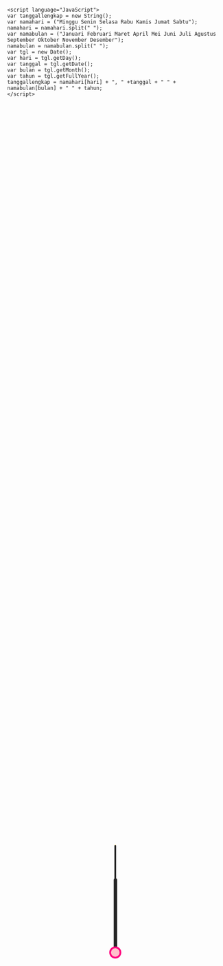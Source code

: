 <!DOCTYPE html>
<html>

<head>
	<title>Tolong inget terus Yaa </title>
</head>
<body onload="tes()">
 <style>
body {
  background-image: url('bun.gif');
}


</style> 

<div id="tanggal"></div>
 
	<script language="JavaScript">
    var tanggallengkap = new String();
    var namahari = ("Minggu Senin Selasa Rabu Kamis Jumat Sabtu");
    namahari = namahari.split(" ");
    var namabulan = ("Januari Februari Maret April Mei Juni Juli Agustus September Oktober November Desember");
    namabulan = namabulan.split(" ");
    var tgl = new Date();
    var hari = tgl.getDay();
    var tanggal = tgl.getDate();
    var bulan = tgl.getMonth();
    var tahun = tgl.getFullYear();
    tanggallengkap = namahari[hari] + ", " +tanggal + " " + namabulan[bulan] + " " + tahun;
    </script>
<center><h1><script language='JavaScript'>document.write(tanggallengkap);</script></h1></center>
	<style>
	h1,h2,p,a{
		font-family: sans-serif;
		font-weight: normal;
		color:	 	#000000  ;
		;
	}

	.jam-digital-foryou {
		overflow: hidden;
		width: 330px;
		margin: 20px auto;
		
	}
	.kotak{
		float: left;
		width: 110px;
		height: 80px;
		
	}
	.jam-digital-foryou p {
		color: #000000 ;
		font-size: 36px;
		text-align: center;
		margin-top: 30px;
	}
.jam_analog_foryou {
		
		position: relative;
		width: 150px;
		height: 150px;
		border: 16px solid #FF007F ;
		border-radius: 50%;
		padding: 20px;
		margin:20px auto;
	}

	.xxx {
		height: 100%;
		width: 100%;
		position: relative;
	}

	.jarum {
		position: absolute;
		width: 50%;
		background: #232323;
		top: 50%;
		transform: rotate(90deg);
		transform-origin: 100%;
		transition: all 0.05s cubic-bezier(0.1, 2.7, 0.58, 1);
	}

	.lingkaran_tengah {
		width: 20px;
		height: 20px;
		background: #FFC0CB ;
		border: 4px solid #FF007F ;
		position: absolute;
		top: 50%;
		left: 50%;
		margin-left: -14px;
		margin-top: -14px;
		border-radius: 50%;
	}

	.jarum_detik {
		height: 2px;
		border-radius: 1px;
		background: #F0C952;
	}

	.jarum_menit {
		height: 4px;
		border-radius: 4px;
	}

	.jarum_jam {
		height: 8px;
		border-radius: 4px;
		width: 35%;
		left: 15%;
	}
</style>



<div class="jam-digital-foryou">
	<div class="kotak">
		<p id="jam"></p>
	</div>
	<div class="kotak">
		<p id="menit"></p> 
	</div>
	<div class="kotak">
		<p id="detik"></p>
	</div>

</div>

     
<script>
function tes(){

var b=new Date();
var c=b.getHours();
if(c>0 && c<4){
c="Dah lewat tengah malam sayang..susah tidur ya...";
}else if(c>=0 && c<4){
c="Dah lewat tengah malam sayang...susah tidur ya...?";
}else if(c>=4 && c<9){
c="Selamat pagi sayang...dah sarapan belum, kamu kan susah kalo sarapan ...subuhnya kelewat ga tadi?";
}else if(c>=9 && c<15){
c="Selamat siang sayang... dah mam belum...inget zuhurnya ?";
}else if(c>=15 && c<18){
c="Selamat sore beb.. siap-siap istirahat ya.. jangan lupa mandi..Asharnya jangan lupa ";
}else if(c>=18 && c<21){
c="Selamat malam.. Magribnya jangan kelewat sama isyanya jangan males";
}else if(c>=21 && c<22){
c="Dah malam selamat bobo ya ";
}else if(c>=22 ){
c="Jangan begadang yaa";
}
{
document.getElementById("salam").innerHTML=c;

}
}</script>


<script>
	window.setTimeout("waktu()", 1000);

	function waktu() {
		var waktu = new Date();
		setTimeout("waktu()", 1000);
		document.getElementById("jam").innerHTML = waktu.getHours();
		document.getElementById("menit").innerHTML = waktu.getMinutes();
		document.getElementById("detik").innerHTML = waktu.getSeconds();
		
}

</script>

<div class="jam_analog_foryou">
	<div class="xxx">
		<div class="jarum jarum_detik"></div>
		<div class="jarum jarum_menit"></div>
		<div class="jarum jarum_jam"></div>
		<div class="lingkaran_tengah"></div>
	</div>
</div>


<script type="text/javascript">
	const secondHand = document.querySelector('.jarum_detik');
	const minuteHand = document.querySelector('.jarum_menit');
	const jarum_jam = document.querySelector('.jarum_jam');

	function setDate(){
		const now = new Date();

		const seconds = now.getSeconds();
		const secondsDegrees = ((seconds / 60) * 360) + 90;
		secondHand.style.transform = `rotate(${secondsDegrees}deg)`;
		if (secondsDegrees === 90) {
			secondHand.style.transition = 'none';
		} else if (secondsDegrees >= 91) {
			secondHand.style.transition = 'all 0.05s cubic-bezier(0.1, 2.7, 0.58, 1)'
		}

		const minutes = now.getMinutes();
		const minutesDegrees = ((minutes / 60) * 360) + 90;
		minuteHand.style.transform = `rotate(${minutesDegrees}deg)`;

		const hours = now.getHours();
		const hoursDegrees = ((hours / 12) * 360) + 90;
		jarum_jam.style.transform = `rotate(${hoursDegrees}deg)`;
	}

	setInterval(setDate, 1000)

	</script>



	<center>
	  
	 <table>
     <tr >
        <td style = "center"><h1 id="salam"></h1></td>
     </tr>
     <tr >
         <td style = "center"><h2>Hallo Bella Salsabilla sayang ... Setiap jam, menit, detik.. aku tetap sayang dan pastinya rindu kamu..</h2>		 
ketuk love di nama aku</td>
     <tr  onclick="play()"  onmouseover="this.src='like.gif"  >
       
         <td font-style = "bold"><h3><img src="love.png" id="b1" width="30" height="30" onmouseover="mouseOver()"   />ocid (Dimas Rosidi) hehe ......</h3>
I Love You</td>
     </tr>

 
  </table>
    <script>
      function play() {
        var audio = document.getElementById("audio");
        audio.play();
      }
    </script>
    <audio id="audio" src="lagu3.mp3"></audio>

	<script type="text/javascript">
		function mouseOver()
		{
			document.getElementById("b1").src="like.gif";
		}
		
	</script>
</center>


</body>
</html>

